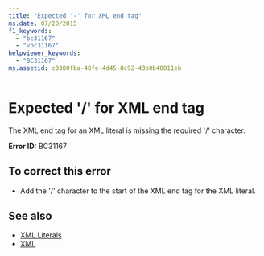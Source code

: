 ```yaml
---
title: "Expected '-' for XML end tag"
ms.date: 07/20/2015
f1_keywords: 
  - "bc31167"
  - "vbc31167"
helpviewer_keywords: 
  - "BC31167"
ms.assetid: c3380fba-48fe-4d45-8c92-43b0b48011eb
---
```

# Expected '/' for XML end tag
The XML end tag for an XML literal is missing the required '/' character.  
  
 **Error ID:** BC31167  
  
## To correct this error  
  
- Add the '/' character to the start of the XML end tag for the XML literal.  
  
## See also

- [XML Literals](../language-reference/xml-literals/index.md)
- [XML](../programming-guide/language-features/xml/index.md)
